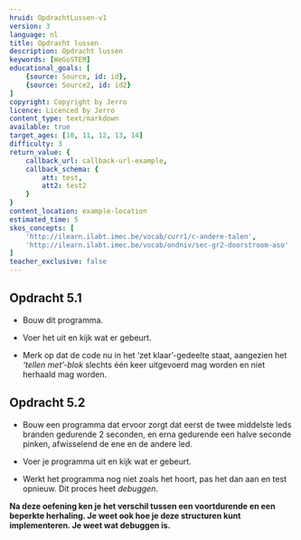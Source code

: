 ```yaml
---
hruid: OpdrachtLussen-v1
version: 3
language: nl
title: Opdracht lussen
description: Opdracht lussen
keywords: [WeGoSTEM]
educational_goals: [
    {source: Source, id: id}, 
    {source: Source2, id: id2}
]
copyright: Copyright by Jerro
licence: Licenced by Jerro
content_type: text/markdown
available: true
target_ages: [10, 11, 12, 13, 14]
difficulty: 3
return_value: {
    callback_url: callback-url-example,
    callback_schema: {
        att: test,
        att2: test2
    }
}
content_location: example-location
estimated_time: 5
skos_concepts: [
    'http://ilearn.ilabt.imec.be/vocab/curr1/c-andere-talen', 
    'http://ilearn.ilabt.imec.be/vocab/ondniv/sec-gr2-doorstroom-aso'
]
teacher_exclusive: false
---
```


## Opdracht 5.1

* Bouw dit programma.

* Voer het uit en kijk wat er gebeurt.

* Merk op dat de code nu in het ‘zet klaar’-gedeelte staat, aangezien het *‘tellen met’-blok* slechts één keer uitgevoerd mag worden en niet herhaald mag worden. 


## Opdracht 5.2

* Bouw een programma dat ervoor zorgt dat eerst de twee middelste leds branden gedurende 2 seconden, en erna gedurende een halve seconde pinken, afwisselend de ene en de andere led.

* Voer je programma uit en kijk wat er gebeurt. 

* Werkt het programma nog niet zoals het hoort, pas het dan aan en test opnieuw. Dit proces heet *debuggen*.

**Na deze oefening ken je het verschil tussen een voortdurende en een beperkte herhaling. Je weet ook hoe je deze structuren kunt implementeren. Je weet wat debuggen is.**
